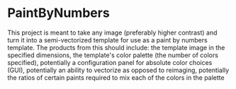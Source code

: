 # PaintByNumbers
This project is meant to take any image (preferably higher contrast) and turn it into a semi-vectorized template for use as a paint by numbers template. The products from this should include: the template image in the specified dimensions, the template's color palette (the number of colors specified), potentially a configuration panel for absolute color choices (GUI), potentially an ability to vectorize as opposed to reimaging, potentially the ratios of certain paints required to mix each of the colors in the palette
